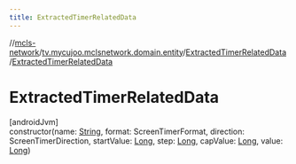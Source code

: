 ```yaml
---
title: ExtractedTimerRelatedData
---
```

//[mcls-network](../../../index.html)/[tv.mycujoo.mclsnetwork.domain.entity](../index.html)/[ExtractedTimerRelatedData](index.html)/[ExtractedTimerRelatedData](-extracted-timer-related-data.html)



# ExtractedTimerRelatedData



[androidJvm]\
constructor(name: [String](https://kotlinlang.org/api/latest/jvm/stdlib/kotlin/-string/index.html), format: ScreenTimerFormat, direction: ScreenTimerDirection, startValue: [Long](https://kotlinlang.org/api/latest/jvm/stdlib/kotlin/-long/index.html), step: [Long](https://kotlinlang.org/api/latest/jvm/stdlib/kotlin/-long/index.html), capValue: [Long](https://kotlinlang.org/api/latest/jvm/stdlib/kotlin/-long/index.html), value: [Long](https://kotlinlang.org/api/latest/jvm/stdlib/kotlin/-long/index.html))




